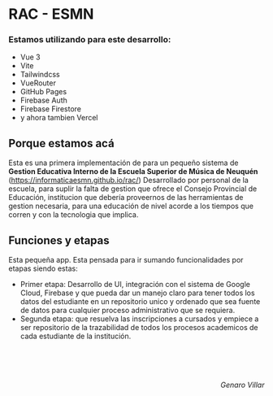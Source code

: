 # RAC - ESMN

### Estamos utilizando para este desarrollo: 
- Vue 3
- Vite
- Tailwindcss
- VueRouter
- GitHub Pages
- Firebase Auth
- Firebase Firestore
- y ahora tambien Vercel


## Porque estamos acá
Esta es una primera implementación de para un pequeño sistema de **Gestion Educativa Interno de la Escuela Superior de Música de Neuquén** (https://informaticaesmn.github.io/rac/) 
Desarrollado por personal de la escuela, para suplir la falta de gestion que ofrece el Consejo Provincial de Educación, institucion que debería proveernos de las herramientas de gestion necesaria, para una educación de nivel acorde a los tiempos que corren y con la tecnologia que implica.

## Funciones y etapas
Esta pequeña app. Esta pensada para ir sumando funcionalidades por etapas siendo estas:
- Primer etapa: Desarrollo de UI, integración con el sistema de Google Cloud, Firebase y que pueda dar un manejo claro para tener todos los datos del estudiante en un repositorio unico y ordenado que sea fuente de datos para cualquier proceso administrativo que se requiera.
- Segunda etapa: que resuelva las inscripciones a cursados y empiece a ser repositorio de la trazabilidad de todos los procesos academicos de cada estudiante de la institución.

<br><br><br><p align="right"> <i>Genaro Villar   </i></p>